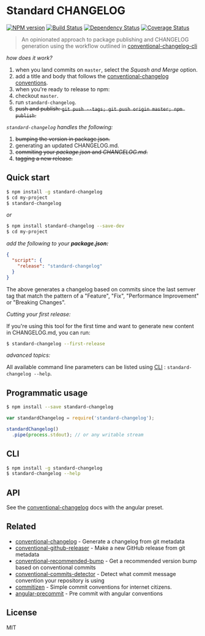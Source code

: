 # Standard CHANGELOG

[![NPM version][npm-image]][npm-url] [![Build Status][travis-image]][travis-url] [![Dependency Status][daviddm-image]][daviddm-url] [![Coverage Status][coveralls-image]][coveralls-url]

> An opinionated approach to package publishing and CHANGELOG generation using the workflow outlined in [conventional-changelog-cli](hhttps://github.com/conventional-changelog/conventional-changelog-cli#recommended-workflow)

_how does it work?_

1. when you land commits on `master`, select the _Squash and Merge_ option.
2. add a title and body that follows the [conventional-changelog conventions](https://github.com/stevemao/conventional-changelog-angular/blob/master/convention.md).
3. when you're ready to release to npm:
  1. checkout `master`.
  2. run `standard-changelog`.
  3. ~~push and publish: `git push --tags; git push origin master; npm publish`.~~

_`standard-changelog` handles the following:_

1. ~~bumping the version in package.json.~~
2. generating an updated CHANGELOG.md.
3. ~~commiting your _package.json_ and _CHANGELOG.md_.~~
4. ~~tagging a new release.~~

## Quick start

```sh
$ npm install -g standard-changelog
$ cd my-project
$ standard-changelog
```

_or_

```sh
$ npm install standard-changelog --save-dev
$ cd my-project
```

_add the following to your **package.json:**_

```json
{
  "script": {
    "release": "standard-changelog"
  }
}
```

The above generates a changelog based on commits since the last semver tag that match the pattern of a "Feature", "Fix", "Performance Improvement" or "Breaking Changes".

_Cutting your first release:_

If you're using this tool for the first time and want to generate new content in CHANGELOG.md, you can run:

```sh
$ standard-changelog --first-release
```

_advanced topics:_

All available command line parameters can be listed using [CLI](#cli) : `standard-changelog --help`.

## Programmatic usage

```sh
$ npm install --save standard-changelog
```

```js
var standardChangelog = require('standard-changelog');

standardChangelog()
  .pipe(process.stdout); // or any writable stream
```

## CLI

```sh
$ npm install -g standard-changelog
$ standard-changelog --help
```

## API

See the [conventional-changelog](https://github.com/ajoslin/conventional-changelog) docs with the angular preset.

## Related

- [conventional-changelog](https://github.com/conventional-changelog/conventional-changelog) - Generate a changelog from git metadata
- [conventional-github-releaser](https://github.com/conventional-changelog/conventional-github-releaser) - Make a new GitHub release from git metadata
- [conventional-recommended-bump](https://github.com/conventional-changelog/conventional-recommended-bump) - Get a recommended version bump based on conventional commits
- [conventional-commits-detector](https://github.com/conventional-changelog/conventional-commits-detector) - Detect what commit message convention your repository is using
- [commitizen](https://github.com/commitizen/cz-cli) - Simple commit conventions for internet citizens.
- [angular-precommit](https://github.com/ajoslin/angular-precommit) - Pre commit with angular conventions

## License

MIT

[npm-image]: https://badge.fury.io/js/standard-changelog.svg
[npm-url]: https://npmjs.org/package/standard-changelog
[travis-image]: https://travis-ci.org/conventional-changelog/standard-changelog.svg?branch=master
[travis-url]: https://travis-ci.org/conventional-changelog/standard-changelog
[daviddm-image]: https://david-dm.org/conventional-changelog/standard-changelog.svg?theme=shields.io
[daviddm-url]: https://david-dm.org/conventional-changelog/standard-changelog
[coveralls-image]: https://coveralls.io/repos/conventional-changelog/standard-changelog/badge.svg
[coveralls-url]: https://coveralls.io/r/conventional-changelog/standard-changelog
